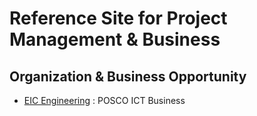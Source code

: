 # Reference Site for Project Management & Business

## Organization & Business Opportunity

- [EIC Engineering](https://www.poscoict.com/business/EICEngineering.jsp) : POSCO ICT Business
